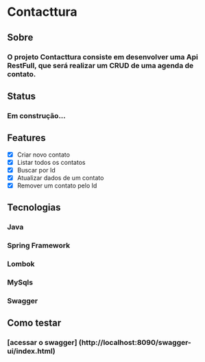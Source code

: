 # Contacttura

## Sobre

### O projeto Contacttura consiste em desenvolver uma Api RestFull, que será realizar um CRUD de uma agenda de contato.

## Status

### Em construção...

## Features

- [x] Criar novo contato
- [x] Listar todos os contatos
- [x] Buscar por Id
- [x] Atualizar dados de um contato
- [x] Remover um contato pelo Id

## Tecnologias

### Java
### Spring Framework
### Lombok
### MySqls
### Swagger

## Como testar

### [acessar o swagger] (http://localhost:8090/swagger-ui/index.html)